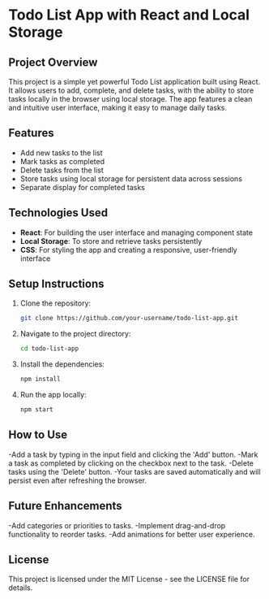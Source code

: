 # Todo List App with React and Local Storage

## Project Overview
This project is a simple yet powerful Todo List application built using React. It allows users to add, complete, and delete tasks, with the ability to store tasks locally in the browser using local storage. The app features a clean and intuitive user interface, making it easy to manage daily tasks.

## Features
- Add new tasks to the list
- Mark tasks as completed
- Delete tasks from the list
- Store tasks using local storage for persistent data across sessions
- Separate display for completed tasks

## Technologies Used
- **React**: For building the user interface and managing component state
- **Local Storage**: To store and retrieve tasks persistently
- **CSS**: For styling the app and creating a responsive, user-friendly interface
## Setup Instructions
1. Clone the repository:
   ```bash
   git clone https://github.com/your-username/todo-list-app.git
   ```
2. Navigate to the project directory:
   ```bash
   cd todo-list-app
   ```
3. Install the dependencies:
   ```bash
   npm install
   ```
4. Run the app locally:
   ```bash
   npm start
   ```
## How to Use
-Add a task by typing in the input field and clicking the 'Add' button.
-Mark a task as completed by clicking on the checkbox next to the task.
-Delete tasks using the 'Delete' button.
-Your tasks are saved automatically and will persist even after refreshing the browser.
## Future Enhancements
-Add categories or priorities to tasks.
-Implement drag-and-drop functionality to reorder tasks.
-Add animations for better user experience.
## License
This project is licensed under the MIT License - see the LICENSE file for details.         
